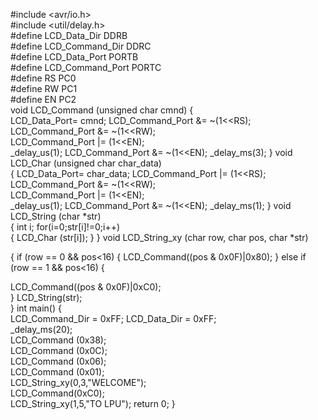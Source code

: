 #include <avr/io.h>                                                      
#include <util/delay.h>                                                  
#define LCD_Data_Dir DDRB                                               
#define LCD_Command_Dir DDRC                                           
#define LCD_Data_Port PORTB                                          
#define LCD_Command_Port PORTC                                         
#define RS PC0     
#define RW PC1   
#define EN PC2   
void LCD_Command  (unsigned char cmnd)
{         
    LCD_Data_Port= cmnd;
    LCD_Command_Port &= ~(1<<RS);           
    LCD_Command_Port &= ~(1<<RW);           
    LCD_Command_Port |= (1<<EN);             
    _delay_us(1);
    LCD_Command_Port &= ~(1<<EN);
    _delay_ms(3);
}
 void LCD_Char (unsigned char char_data)  
{
    LCD_Data_Port= char_data;
    LCD_Command_Port |= (1<<RS);              
    LCD_Command_Port &= ~(1<<RW);       
    LCD_Command_Port |= (1<<EN);             
    _delay_us(1);
    LCD_Command_Port &= ~(1<<EN);
    _delay_ms(1);
}
 void LCD_String (char *str)  
{
    int i;
    for(i=0;str[i]!=0;i++)      
    {
        LCD_Char (str[i]);
    }
}
 void LCD_String_xy (char row, char pos, char *str)                                                                                      
              
{
    if (row == 0 && pos<16)
    {
        LCD_Command((pos & 0x0F)|0x80);
    }
    else if (row == 1 && pos<16)
    {
            
LCD_Command((pos & 0x0F)|0xC0);      
    }
     LCD_String(str);        
}
 int main()
{            
    LCD_Command_Dir = 0xFF; 
    LCD_Data_Dir = 0xFF;    
    _delay_ms(20);          
    LCD_Command (0x38);     
    LCD_Command (0x0C);     
    LCD_Command (0x06);     
    LCD_Command (0x01);     
    LCD_String_xy(0,3,"WELCOME");  
    LCD_Command(0xC0);        
    LCD_String_xy(1,5,"TO LPU");
    return 0;
}
